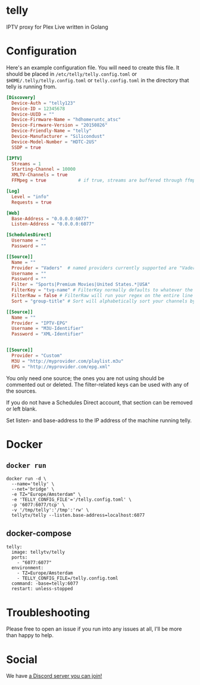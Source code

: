 # telly

IPTV proxy for Plex Live written in Golang

# Configuration

Here's an example configuration file. You will need to create this file.  It should be placed in `/etc/telly/telly.config.toml` or `$HOME/.telly/telly.config.toml` or `telly.config.toml` in the directory that telly is running from.

```toml
[Discovery]
  Device-Auth = "telly123"
  Device-ID = 12345678
  Device-UUID = ""
  Device-Firmware-Name = "hdhomeruntc_atsc"
  Device-Firmware-Version = "20150826"
  Device-Friendly-Name = "telly"
  Device-Manufacturer = "Silicondust"
  Device-Model-Number = "HDTC-2US"
  SSDP = true

[IPTV]
  Streams = 1
  Starting-Channel = 10000
  XMLTV-Channels = true
  FFMpeg = true            # if true, streams are buffered through ffmpeg; ffmpeg must be on your $PATH

[Log]
  Level = "info"
  Requests = true

[Web]
  Base-Address = "0.0.0.0:6077"
  Listen-Address = "0.0.0.0:6077"

[SchedulesDirect]
  Username = ""
  Password = ""

[[Source]]
  Name = ""
  Provider = "Vaders"  # named providers currently supported are "Vaders", "area51", "Iris"
  Username = ""
  Password = ""
  Filter = "Sports|Premium Movies|United States.*|USA"
  FilterKey = "tvg-name" # FilterKey normally defaults to whatever the provider file says is best, otherwise you must set this.
  FilterRaw = false # FilterRaw will run your regex on the entire line instead of just specific keys.
  Sort = "group-title" # Sort will alphabetically sort your channels by the M3U key provided

[[Source]]
  Name = ""
  Provider = "IPTV-EPG"
  Username = "M3U-Identifier"
  Password = "XML-Identifier"


[[Source]]
  Provider = "Custom"
  M3U = "http://myprovider.com/playlist.m3u"
  EPG = "http://myprovider.com/epg.xml"
```
You only need one source; the ones you are not using should be commented out or deleted. The filter-related keys can be used with any of the sources.

If you do not have a Schedules Direct account, that section can be removed or left blank.

Set listen- and base-address to the IP address of the machine running telly.

# Docker

## `docker run`
```
docker run -d \
  --name='telly' \
  --net='bridge' \
  -e TZ="Europe/Amsterdam" \
  -e 'TELLY_CONFIG_FILE'='/telly.config.toml' \
  -p '6077:6077/tcp' \
  -v '/tmp/telly':'/tmp':'rw' \
  tellytv/telly --listen.base-address=localhost:6077
```

## docker-compose
```
telly:
  image: tellytv/telly
  ports:
    - "6077:6077"
  environment:
    - TZ=Europe/Amsterdam
    - TELLY_CONFIG_FILE=/telly.config.toml
  command: -base=telly:6077
  restart: unless-stopped
```

# Troubleshooting

Please free to open an issue if you run into any issues at all, I'll be more than happy to help.

# Social

We have [a Discord server you can join!](https://discord.gg/bnNC8qX)

